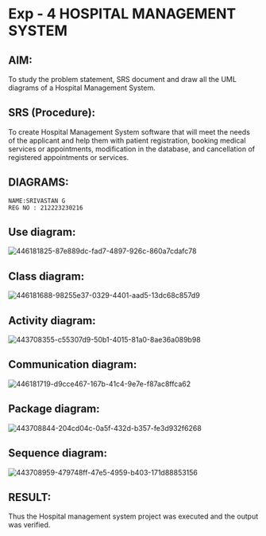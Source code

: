 # Exp - 4 HOSPITAL MANAGEMENT SYSTEM
## AIM:
To study the problem statement, SRS document and draw all the UML diagrams of a Hospital Management System.
## SRS (Procedure):
To create Hospital Management System software that will meet the needs of the applicant and help them with patient registration, booking medical services or appointments, modification in the database, and cancellation of registered appointments or services.
## DIAGRAMS:
```
NAME:SRIVASTAN G
REG NO : 212223230216

```
## Use diagram: 
![446181825-87e889dc-fad7-4897-926c-860a7cdafc78](https://github.com/user-attachments/assets/9ae49c93-dea3-4c01-b5d9-bc184efd8b17)

## Class diagram: 
![446181688-98255e37-0329-4401-aad5-13dc68c857d9](https://github.com/user-attachments/assets/9bf22132-3fb4-4be7-ba99-a3e447d61105)

## Activity diagram:
![443708355-c55307d9-50b1-4015-81a0-8ae36a089b98](https://github.com/user-attachments/assets/1c62707d-b62a-4fd8-96e0-50245969b344)


## Communication diagram:
![446181719-d9cce467-167b-41c4-9e7e-f87ac8ffca62](https://github.com/user-attachments/assets/c3f18f72-520b-48d4-b846-134b9b816d69)

## Package diagram:
![443708844-204cd04c-0a5f-432d-b357-fe3d932f6268](https://github.com/user-attachments/assets/0c24c716-a4d1-408b-b2b1-4d839ec65c46)

## Sequence diagram:
![443708959-479748ff-47e5-4959-b403-171d88853156](https://github.com/user-attachments/assets/af26a96a-5585-4e8a-b21d-409e0698af0f)

## RESULT:
Thus the Hospital management system project was executed and the output was verified.
